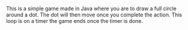 This is a simple game made in Java where you are to draw a full circle around a dot. The dot will then move once you complete the action. This loop is on a timer the game ends once the timer is done.

